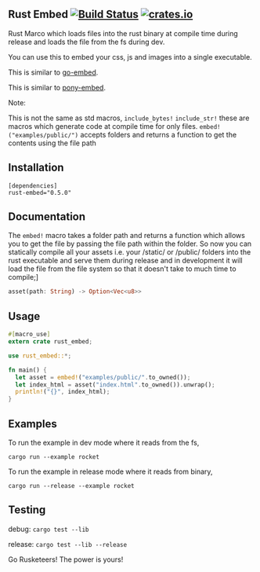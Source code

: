 ## Rust Embed [![Build Status](https://travis-ci.org/pyros2097/rust-embed.svg?branch=master)](https://travis-ci.org/pyros2097/rust-embed) [![crates.io](http://meritbadge.herokuapp.com/rust-embed)](https://crates.io/crates/rust-embed)
Rust Marco which loads files into the rust binary at compile time during release and loads the file from the fs during dev.

You can use this to embed your css, js and images into a single executable.

This is similar to [go-embed](https://github.com/pyros2097/go-embed).

This is similar to [pony-embed](https://github.com/pyros2097/pony-embed).

Note:
 
This is not the same as std macros,
`include_bytes!`
`include_str!`
these are macros which generate code at compile time for only files.
`embed!("examples/public/")` accepts folders and returns a function to get the contents using the file path

## Installation

```
[dependencies]
rust-embed="0.5.0"
```

## Documentation
The `embed!` macro takes a folder path and returns a function which allows you to get the file by passing the file path within the folder. So now you can statically compile all your assets i.e. your /static/ or /public/ folders into the rust executable and serve them during release and in development it will load the file from the file
system so that it doesn't take to much time to compile;]

```rust
asset(path: String) -> Option<Vec<u8>>
```

## Usage
```rust
#[macro_use]
extern crate rust_embed;

use rust_embed::*;

fn main() {
  let asset = embed!("examples/public/".to_owned());
  let index_html = asset("index.html".to_owned()).unwrap();
  println!("{}", index_html);
}
```

## Examples
To run the example in dev mode where it reads from the fs,

`cargo run --example rocket`

To run the example in release mode where it reads from binary,

`cargo run --release --example rocket`
## Testing
debug: `cargo test --lib`

release: `cargo test --lib --release`

Go Rusketeers!
The power is yours!
